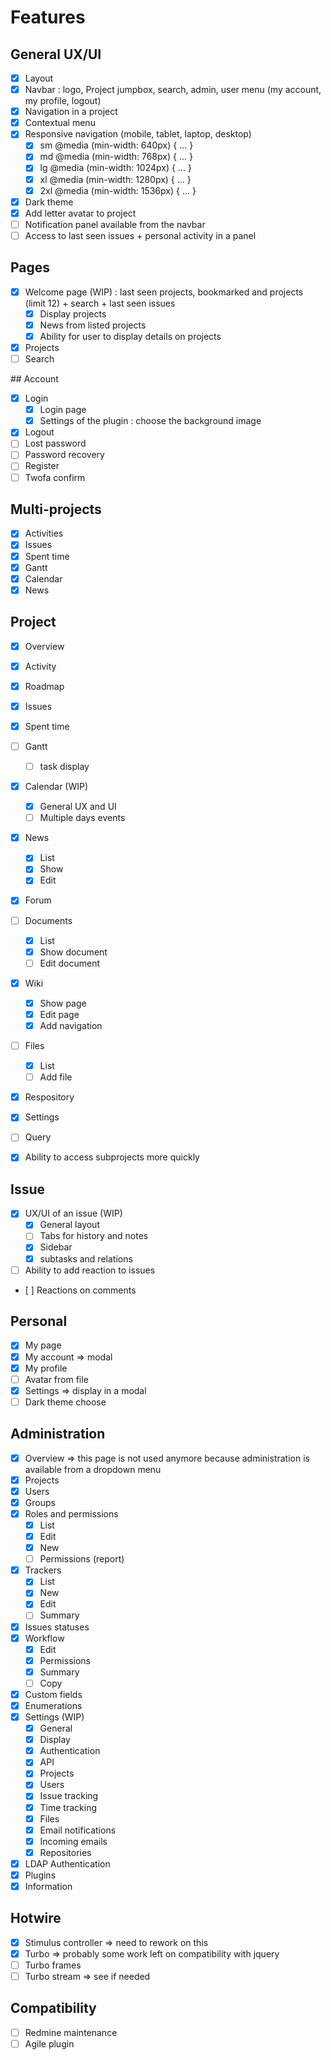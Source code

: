 # Features

## General UX/UI

- [x] Layout
- [x] Navbar : logo, Project jumpbox, search, admin, user menu (my account, my profile, logout)
- [x] Navigation in a project
- [x] Contextual menu
- [x] Responsive navigation (mobile, tablet, laptop, desktop)
  - [x] sm @media (min-width: 640px) { ... }
  - [x] md @media (min-width: 768px) { ... }
  - [x] lg @media (min-width: 1024px) { ... }
  - [x] xl @media (min-width: 1280px) { ... }
  - [x] 2xl @media (min-width: 1536px) { ... }
- [x] Dark theme
- [x] Add letter avatar to project
- [ ] Notification panel available from the navbar
- [ ] Access to last seen issues + personal activity in a panel

## Pages

- [x] Welcome page (WIP) : last seen projects, bookmarked and projects (limit 12) + search + last seen issues
  - [x] Display projects
  - [x] News from listed projects
  - [x] Ability for user to display details on projects
- [x] Projects
- [ ] Search

## Account

- [x] Login
  - [x] Login page
  - [x] Settings of the plugin : choose the background image
- [x] Logout
- [ ] Lost password
- [ ] Password recovery
- [ ] Register
- [ ] Twofa confirm

## Multi-projects

- [x] Activities
- [x] Issues
- [x] Spent time
- [x] Gantt
- [x] Calendar
- [x] News

## Project

- [x] Overview
- [x] Activity
- [x] Roadmap
- [x] Issues
- [x] Spent time
- [ ] Gantt
  - [ ] task display
- [x] Calendar (WIP)
  - [x] General UX and UI
  - [ ] Multiple days events
- [x] News
  - [x] List
  - [x] Show
  - [x] Edit
- [x] Forum
- [ ] Documents
  - [x] List
  - [x] Show document
  - [ ] Edit document
- [x] Wiki
  - [x] Show page
  - [x] Edit page
  - [x] Add navigation
- [ ] Files
  - [x] List
  - [ ] Add file
- [x] Respository
- [x] Settings

- [ ] Query
- [x] Ability to access subprojects more quickly

## Issue

- [x] UX/UI of an issue (WIP)
  - [x] General layout
  - [ ] Tabs for history and notes
  - [x] Sidebar
  - [x] subtasks and relations
- [ ] Ability to add reaction to issues
- [ ] Reactions on comments

## Personal

- [x] My page
- [x] My account => modal
- [x] My profile
- [ ] Avatar from file
- [x] Settings => display in a modal
- [ ] Dark theme choose

## Administration

- [x] Overview => this page is not used anymore because administration is available from a dropdown menu
- [x] Projects
- [x] Users
- [x] Groups
- [x] Roles and permissions
  - [x] List
  - [x] Edit
  - [x] New
  - [ ] Permissions (report)
- [x] Trackers
  - [x] List
  - [x] New
  - [x] Edit
  - [ ] Summary
- [x] Issues statuses
- [x] Workflow
  - [x] Edit
  - [x] Permissions
  - [x] Summary
  - [ ] Copy
- [x] Custom fields
- [x] Enumerations
- [x] Settings (WIP)
  - [x] General
  - [x] Display
  - [x] Authentication
  - [x] API
  - [x] Projects
  - [x] Users
  - [x] Issue tracking
  - [x] Time tracking
  - [x] Files
  - [x] Email notifications
  - [x] Incoming emails
  - [x] Repositories
- [x] LDAP Authentication
- [x] Plugins
- [x] Information

## Hotwire

- [x] Stimulus controller => need to rework on this
- [x] Turbo => probably some work left on compatibility with jquery
- [ ] Turbo frames
- [ ] Turbo stream => see if needed

## Compatibility

- [ ] Redmine maintenance
- [ ] Agile plugin